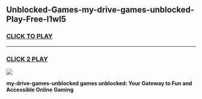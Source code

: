 
## Unblocked-Games-my-drive-games-unblocked-Play-Free-l1wl5
<h3>
<a href="https://premium76.site?title=my-drive-games-unblocked&ref=18A1">CLICK TO PLAY</a></h3>
<hr>

<h3>
<a href="https://premium76.site?title=my-drive-games-unblocked&ref=18A1">CLICK 2 PLAY</a>
  
</h3>

<a href="https://premium76.site?title=my-drive-games-unblocked&ref=18A1"><img src="https://clearcache.store/games.png"></a>


**my-drive-games-unblocked games unblocked: Your Gateway to Fun and Accessible Online Gaming**
